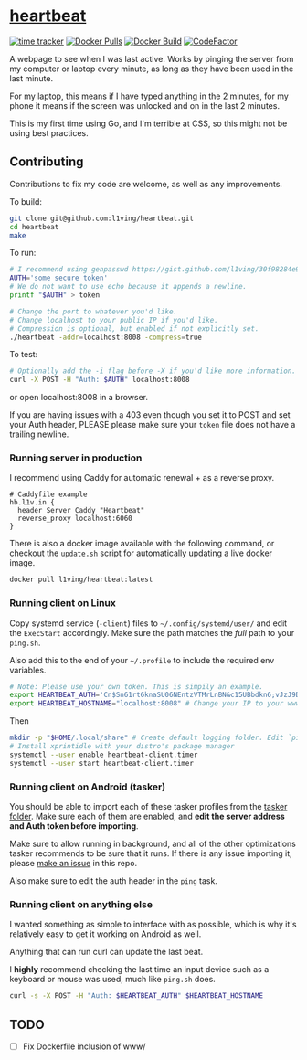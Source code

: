# [heartbeat](https://hb.l1v.in) 
[![time tracker](https://wakatime.com/badge/github/l1ving/heartbeat.svg)](https://wakatime.com/badge/github/l1ving/heartbeat)
[![Docker Pulls](https://img.shields.io/docker/pulls/l1ving/heartbeat?logo=docker&logoColor=white)](https://hub.docker.com/r/l1ving/heartbeat)
[![Docker Build](https://img.shields.io/github/workflow/status/l1ving/heartbeat/docker-build?logo=docker&logoColor=white)](https://github.com/l1ving/heartbeat/actions/workflows/docker-build.yml)
[![CodeFactor](https://img.shields.io/codefactor/grade/github/l1ving/heartbeat?logo=codefactor&logoColor=white)](https://www.codefactor.io/repository/github/l1ving/heartbeat)

A webpage to see when I was last active. Works by pinging the server from my computer or laptop every minute, as long as they have been used in the last minute.

For my laptop, this means if I have typed anything in the 2 minutes, for my phone it means if the screen was unlocked and on in the last 2 minutes.

This is my first time using Go, and I'm terrible at CSS, so this might not be using best practices. 

## Contributing

Contributions to fix my code are welcome, as well as any improvements.

To build:
```bash
git clone git@github.com:l1ving/heartbeat.git
cd heartbeat
make
```

To run:
```bash
# I recommend using genpasswd https://gist.github.com/l1ving/30f98284e9f92e1b47b4df6e05a063fc
AUTH='some secure token'
# We do not want to use echo because it appends a newline.
printf "$AUTH" > token

# Change the port to whatever you'd like. 
# Change localhost to your public IP if you'd like.
# Compression is optional, but enabled if not explicitly set.
./heartbeat -addr=localhost:8008 -compress=true
```

To test:

```bash
# Optionally add the -i flag before -X if you'd like more information.
curl -X POST -H "Auth: $AUTH" localhost:8008
```

or open localhost:8008 in a browser.

If you are having issues with a 403 even though you set it to POST and set your Auth header, PLEASE please make sure your `token` file does not have a trailing newline.

### Running server in production

I recommend using Caddy for automatic renewal + as a reverse proxy.
```
# Caddyfile example
hb.l1v.in {
  header Server Caddy "Heartbeat"
  reverse_proxy localhost:6060
}
```

There is also a docker image available with the following command, or checkout the
[`update.sh`](https://github.com/l1ving/heartbeat/blob/master/scripts/update.sh) script for automatically
updating a live docker image.
```bash
docker pull l1ving/heartbeat:latest
```

### Running client on Linux

Copy systemd service (`-client`) files to `~/.config/systemd/user/` and edit the `ExecStart` accordingly.
Make sure the path matches the *full* path to your `ping.sh`.

Also add this to the end of your `~/.profile` to include the required env variables.

```bash
# Note: Please use your own token. This is simpily an example.
export HEARTBEAT_AUTH='Cn$Sn61rt6knaSU06NEntzVTMrLnBN&c15UBbdkn6;vJzJ9D' # Single quotes to avoid escaping issues.
export HEARTBEAT_HOSTNAME="localhost:8008" # Change your IP to your www IP.
```

Then
```bash
mkdir -p "$HOME/.local/share" # Create default logging folder. Edit `ping.sh` if you don't like this.
# Install xprintidle with your distro's package manager
systemctl --user enable heartbeat-client.timer
systemctl --user start heartbeat-client.timer
```

### Running client on Android (tasker)

You should be able to import each of these tasker profiles from the [tasker folder](https://github.com/l1ving/heartbeat/tree/master/tasker). Make sure each of them are enabled, and **edit the server address and Auth token before importing**.

Make sure to allow running in background, and all of the other optimizations tasker recommends to be sure that it runs. If there is any issue importing it, please [make an issue](https://github.com/l1ving/heartbeat/issues/new) in this repo.

Also make sure to edit the auth header in the `ping` task.

### Running client on anything else

I wanted something as simple to interface with as possible, which is why it's relatively easy to get it working on Android as well.

Anything that can run curl can update the last beat. 

I **highly** recommend checking the last time an input device such as a keyboard or mouse was used, much like `ping.sh` does.

```bash
curl -s -X POST -H "Auth: $HEARTBEAT_AUTH" $HEARTBEAT_HOSTNAME
```

## TODO

- [ ] Fix Dockerfile inclusion of www/
